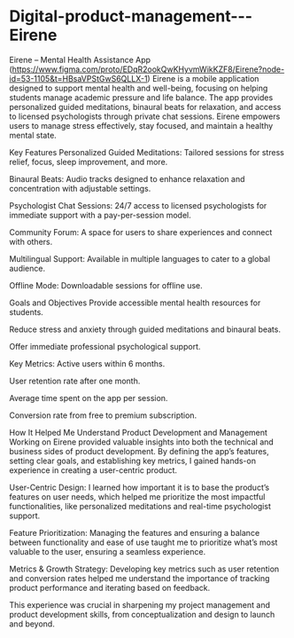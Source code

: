 # Digital-product-management---Eirene
Eirene – Mental Health Assistance App (https://www.figma.com/proto/EDqR2ookQwKHyvmWikKZF8/Eirene?node-id=53-1105&t=HBsaVPStGwS6QLLX-1)
Eirene is a mobile application designed to support mental health and well-being, focusing on helping students manage academic pressure and life balance. The app provides personalized guided meditations, binaural beats for relaxation, and access to licensed psychologists through private chat sessions. Eirene empowers users to manage stress effectively, stay focused, and maintain a healthy mental state.

Key Features
Personalized Guided Meditations: Tailored sessions for stress relief, focus, sleep improvement, and more.

Binaural Beats: Audio tracks designed to enhance relaxation and concentration with adjustable settings.

Psychologist Chat Sessions: 24/7 access to licensed psychologists for immediate support with a pay-per-session model.

Community Forum: A space for users to share experiences and connect with others.

Multilingual Support: Available in multiple languages to cater to a global audience.

Offline Mode: Downloadable sessions for offline use.

Goals and Objectives
Provide accessible mental health resources for students.

Reduce stress and anxiety through guided meditations and binaural beats.

Offer immediate professional psychological support.

Key Metrics:
Active users within 6 months.

User retention rate after one month.

Average time spent on the app per session.

Conversion rate from free to premium subscription.

How It Helped Me Understand Product Development and Management
Working on Eirene provided valuable insights into both the technical and business sides of product development. By defining the app’s features, setting clear goals, and establishing key metrics, I gained hands-on experience in creating a user-centric product.

User-Centric Design: I learned how important it is to base the product’s features on user needs, which helped me prioritize the most impactful functionalities, like personalized meditations and real-time psychologist support.

Feature Prioritization: Managing the features and ensuring a balance between functionality and ease of use taught me to prioritize what’s most valuable to the user, ensuring a seamless experience.

Metrics & Growth Strategy: Developing key metrics such as user retention and conversion rates helped me understand the importance of tracking product performance and iterating based on feedback.

This experience was crucial in sharpening my project management and product development skills, from conceptualization and design to launch and beyond.
